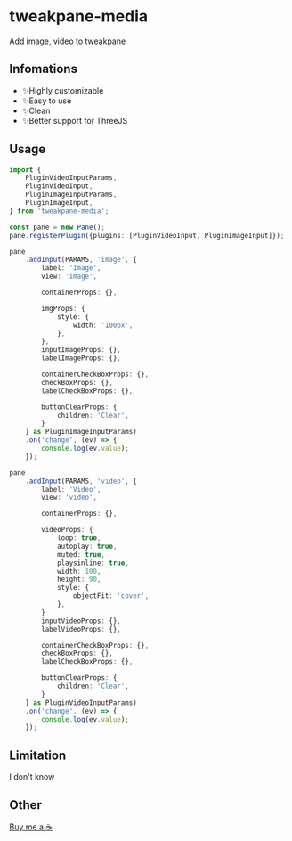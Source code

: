 # tweakpane-media

Add image, video to tweakpane

## Infomations

- ✨Highly customizable
- ✨Easy to use
- ✨Clean
- ✨Better support for ThreeJS

## Usage

```typescript
import {
	PluginVideoInputParams,
	PluginVideoInput,
	PluginImageInputParams,
	PluginImageInput,
} from 'tweakpane-media';

const pane = new Pane();
pane.registerPlugin({plugins: [PluginVideoInput, PluginImageInput]});

pane
	.addInput(PARAMS, 'image', {
		label: 'Image',
		view: 'image',

		containerProps: {},

		imgProps: {
			style: {
				width: '100px',
			},
		},
		inputImageProps: {},
		labelImageProps: {},

		containerCheckBoxProps: {},
		checkBoxProps: {},
		labelCheckBoxProps: {},

		buttonClearProps: {
			children: 'Clear',
		}
	} as PluginImageInputParams)
	.on('change', (ev) => {
		console.log(ev.value);
	});

pane
	.addInput(PARAMS, 'video', {
		label: 'Video',
		view: 'video',

		containerProps: {},

		videoProps: {
			loop: true,
			autoplay: true,
			muted: true,
			playsinline: true,
			width: 100,
			height: 90,
			style: {
				objectFit: 'cover',
			},
		}
		inputVideoProps: {},
		labelVideoProps: {},

		containerCheckBoxProps: {},
		checkBoxProps: {},
		labelCheckBoxProps: {},

		buttonClearProps: {
			children: 'Clear',
		}
	} as PluginVideoInputParams)
	.on('change', (ev) => {
		console.log(ev.value);
	});
```

## Limitation

I don't know

## Other

[Buy me a ☕](https://paypal.me/99vyvu 'paypal')
